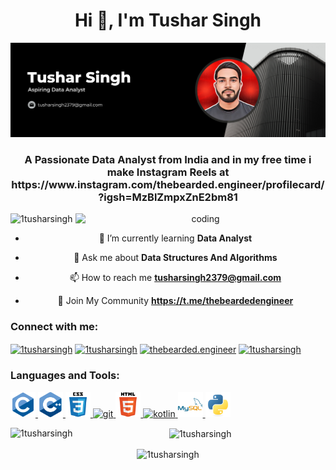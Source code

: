 <h1 align="center">Hi 👋, I'm Tushar Singh</h1>
<div align="center"> <img src="https://github.com/1tusharsingh/1tusharsingh/blob/main/GithubBanner.png.jpg">
<h3 align="center">A Passionate Data Analyst from India and in my free time i make Instagram Reels at https://www.instagram.com/thebearded.engineer/profilecard/?igsh=MzBlZmpxZnE2bm81 </h3>

<img align="right" alt="coding" width="400" src="https://i.gifer.com/6vIk.gif">

<p align="left"> <img src="https://komarev.com/ghpvc/?username=1tusharsingh&label=Profile%20views&color=0e75b6&style=flat" alt="1tusharsingh" /> </p>

- 🌱 I’m currently learning **Data Analyst**

- 💬 Ask me about **Data Structures And Algorithms**

- 📫 How to reach me **tusharsingh2379@gmail.com**

- 💪 Join My Community **https://t.me/thebeardedengineer**

<h3 align="left">Connect with me:</h3>
<p align="left">
<a href="https://twitter.com/1tusharsingh" target="blank"><img align="center" src="https://raw.githubusercontent.com/rahuldkjain/github-profile-readme-generator/master/src/images/icons/Social/twitter.svg" alt="1tusharsingh" height="30" width="40" /></a>
<a href="https://linkedin.com/in/1tusharsingh" target="blank"><img align="center" src="https://raw.githubusercontent.com/rahuldkjain/github-profile-readme-generator/master/src/images/icons/Social/linked-in-alt.svg" alt="1tusharsingh" height="30" width="40" /></a>
<a href="https://instagram.com/thebearded.engineer" target="blank"><img align="center" src="https://raw.githubusercontent.com/rahuldkjain/github-profile-readme-generator/master/src/images/icons/Social/instagram.svg" alt="thebearded.engineer" height="30" width="40" /></a>
<a href="https://auth.geeksforgeeks.org/user/1tusharsingh" target="blank"><img align="center" src="https://raw.githubusercontent.com/rahuldkjain/github-profile-readme-generator/master/src/images/icons/Social/geeks-for-geeks.svg" alt="1tusharsingh" height="30" width="40" /></a>
</p>

<h3 align="left">Languages and Tools:</h3>
<p align="left"> <a href="https://www.cprogramming.com/" target="_blank" rel="noreferrer"> <img src="https://raw.githubusercontent.com/devicons/devicon/master/icons/c/c-original.svg" alt="c" width="40" height="40"/> </a> <a href="https://www.w3schools.com/cpp/" target="_blank" rel="noreferrer"> <img src="https://raw.githubusercontent.com/devicons/devicon/master/icons/cplusplus/cplusplus-original.svg" alt="cplusplus" width="40" height="40"/> </a> <a href="https://www.w3schools.com/css/" target="_blank" rel="noreferrer"> <img src="https://raw.githubusercontent.com/devicons/devicon/master/icons/css3/css3-original-wordmark.svg" alt="css3" width="40" height="40"/> </a> <a href="https://git-scm.com/" target="_blank" rel="noreferrer"> <img src="https://www.vectorlogo.zone/logos/git-scm/git-scm-icon.svg" alt="git" width="40" height="40"/> </a> <a href="https://www.w3.org/html/" target="_blank" rel="noreferrer"> <img src="https://raw.githubusercontent.com/devicons/devicon/master/icons/html5/html5-original-wordmark.svg" alt="html5" width="40" height="40"/> </a> <a href="https://kotlinlang.org" target="_blank" rel="noreferrer"> <img src="https://www.vectorlogo.zone/logos/kotlinlang/kotlinlang-icon.svg" alt="kotlin" width="40" height="40"/> </a> <a href="https://www.mysql.com/" target="_blank" rel="noreferrer"> <img src="https://raw.githubusercontent.com/devicons/devicon/master/icons/mysql/mysql-original-wordmark.svg" alt="mysql" width="40" height="40"/> </a> <a href="https://www.python.org" target="_blank" rel="noreferrer"> <img src="https://raw.githubusercontent.com/devicons/devicon/master/icons/python/python-original.svg" alt="python" width="40" height="40"/> </a> </p>

<p><img align="left" src="https://github-readme-stats.vercel.app/api/top-langs?username=1tusharsingh&show_icons=true&locale=en&layout=compact" alt="1tusharsingh" /></p>

<p>&nbsp;<img align="center" src="https://github-readme-stats.vercel.app/api?username=1tusharsingh&show_icons=true&locale=en" alt="1tusharsingh" /></p>

<p><img align="center" src="https://github-readme-streak-stats.herokuapp.com/?user=1tusharsingh&" alt="1tusharsingh" /></p>


